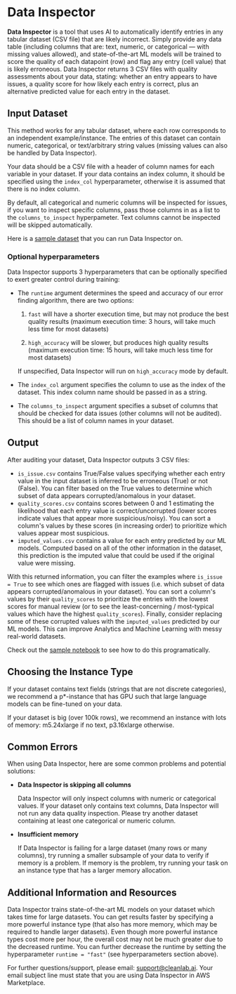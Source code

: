 # Data Inspector

**Data Inspector** is a tool that uses AI to automatically identify entries in any tabular dataset (CSV file) that are likely incorrect. Simply provide any data table (including columns that are: text, numeric, or categorical — with missing values allowed), and state-of-the-art ML models will be trained to score the quality of each datapoint (row) and flag any entry (cell value) that is likely erroneous. Data Inspector returns 3 CSV files with quality assessments about your data, stating: whether an entry appears to have issues, a quality score for how likely each entry is correct, plus an alternative predicted value for each entry in the dataset.


## Input Dataset

This method works for any tabular dataset, where each row corresponds to an independent example/instance. The entries of this dataset can contain numeric, categorical, or text/arbitrary string values (missing values can also be handled by Data Inspector).

Your data should be a CSV file with a header of column names for each variable in your dataset. If your data contains an index column, it should be specified using the `index_col` hyperparameter, otherwise it is assumed that there is no index column.

By default, all categorical and numeric columns will be inspected for issues, if you want to inspect specific columns, pass those columns in as a list to the `columns_to_inspect` hyperpameter. Text columns cannot be inspected will be skipped automatically.

Here is a [sample dataset](data/input/dataset.csv) that you can run Data Inspector on.

### Optional hyperparameters

Data Inspector supports 3 hyperparameters that can be optionally specified to exert greater control during training:

- The `runtime` argument determines the speed and accuracy of our error finding algorithm, there are two options:

    1. `fast` will have a shorter execution time, but may not produce the best quality results (maximum execution time: 3 hours, will take much less time for most datasets)

    2. `high_accuracy` will be slower, but produces high quality results (maximum execution time: 15 hours, will take much less time for most datasets)

    If unspecified, Data Inspector will run on `high_accuracy` mode by default.
    
- The `index_col` argument specifies the column to use as the index of the dataset. This index column name should be passed in as a string.

- The `columns_to_inspect` argument specifies a subset of columns that should be checked for data issues (other columns will not be audited). This should be a list of column names in your dataset.


## Output

After auditing your dataset, Data Inspector outputs 3 CSV files:

- `is_issue.csv` contains True/False values specifying whether each entry value in the input dataset is inferred to be erroneous (True) or not (False). You can filter based on the True values to determine which subset of data appears corrupted/anomalous in your dataset.
- `quality_scores.csv` contains scores between 0 and 1 estimating the likelihood that each entry value is correct/uncorrupted (lower scores indicate values that appear more suspicious/noisy). You can sort a column's values by these scores (in increasing order) to prioritize which values appear most suspicious.
- `imputed_values.csv` contains a value for each entry predicted by our ML models. Computed based on all of the other information in the dataset, this prediction is the imputed value that could be used if the original value were missing.

With this returned information, you can filter the examples where `is_issue = True` to see which ones are flagged with issues (i.e. which subset of data appears corrupted/anomalous in your dataset). You can sort a column's values by their `quality_scores` to prioritize the entries with the lowest scores for manual review (or to see the least-concerning / most-typical values which have the highest `quality_scores`). Finally, consider replacing some of these corrupted values with the `imputed_values` predicted by our ML models. This can improve Analytics and Machine Learning with messy real-world datasets.

Check out the [sample notebook](data_inspector.ipynb) to see how to do this programatically.


## Choosing the Instance Type

If your dataset contains text fields (strings that are not discrete categories), we recommend a p*-instance that has GPU such that large language models can be fine-tuned on your data.

If your dataset is big (over 100k rows), we recommend an instance with lots of memory: m5.24xlarge if no text, p3.16xlarge otherwise.


## Common Errors

When using Data Inspector, here are some common problems and potential solutions:

- **Data Inspector is skipping all columns**

    Data Inspector will only inspect columns with numeric or categorical values. If your dataset only contains text columns, Data Inspector will not run any data quality inspection. Please try another dataset containing at least one categorical or numeric column.

- **Insufficient memory**

    If Data Inspector is failing for a large dataset (many rows or many columns), try running a smaller subsample of your data to verify if memory is a problem. If memory is the problem, try running your task on an instance type that has a larger memory allocation.


## Additional Information and Resources

Data Inspector trains state-of-the-art ML models on your dataset which takes time for large datasets. You can get results faster by specifying a more powerful instance type (that also has more memory, which may be required to handle larger datasets). Even though more powerful instance types cost more per hour, the overall cost may not be much greater due to the decreased runtime.  You can further decrease the runtime by setting the hyperparameter `runtime = "fast"` (see hyperparameters section above).

For further questions/support, please email: support@cleanlab.ai. Your email subject line must state that you are using Data Inspector in AWS Marketplace. 
